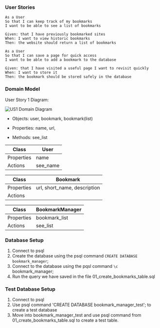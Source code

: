 ### User Stories
```
As a User
So that I can keep track of my bookmarks
I want to be able to see a list of bookmarks
```
```
Given: that I have previously bookmarked sites
When: I want to view historic bookmarks
Then: the website should return a list of bookmarks
```


```
As a User
So that I can save a page for quick access
I want to be able to add a bookmark to the database
```
```
Given: that I have visited a useful page I want to revisit quickly
When: I want to store it
Then: the bookmark should be stored safely in the database
```

### Domain Model
User Story 1 Diagram:

![US1 Domain Diagram](https://github.com/chriswhitehouse/bookmark_manager/blob/main/diagrams/user_story_1_diagram.svg)

* Objects: user, bookmark, bookmark(list)

* Properties: name, url,

* Methods: see_list

|Class |User|
|-----|-----|
|Properties| name |
|Actions | see_name |

|Class | Bookmark |
|---|---|
|Properties | url, short_name, description |
|Actions|    |

|Class | BookmarkManager |
|-----|------|
|Properties | bookmark_list |
|Actions | see_list |

### Database Setup

1. Connect to psql
2. Create the database using the psql command `CREATE DATABASE bookmark_manager`;
3. Connect to the database using the pqsl command `\c` bookmark_manager;
4. Run the query we have saved in the file 01_create_bookmarks_table.sql

### Test Database Setup

1. Connect to psql
2. Use psql command 'CREATE DATABASE bookmark_manager_test'; to create a test database
3. Move into bookmark_manager_test and use psql command from                01_create_bookmarks_table.sql to create a test table.
